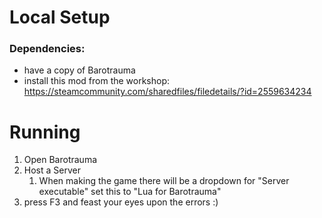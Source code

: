 # Local Setup

### Dependencies:
- have a copy of Barotrauma
- install this mod from the workshop: https://steamcommunity.com/sharedfiles/filedetails/?id=2559634234

# Running
1. Open Barotrauma
2. Host a Server
   1. When making the game there will be a dropdown for "Server executable" set this to "Lua for Barotrauma"
3. press F3 and feast your eyes upon the errors :)



